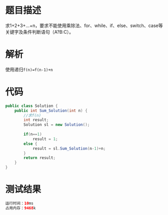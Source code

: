# 题目描述
求1+2+3+...+n，要求不能使用乘除法、for、while、if、else、switch、case等关键字及条件判断语句（A?B:C）。
# 解析
使用递归`f(n)=f(n-1)+n`
# 代码
```java
public class Solution {
    public int Sum_Solution(int n) {
        //求f(n)
        int result;
        Solution sl = new Solution();
        
        if(n==1)
            result = 1;
        else {            
            result = sl.Sum_Solution(n-1)+n;
        }
        return result;
    }
}
```
# 测试结果
```java
运行时间：10ms
占用内存：9468k
```
